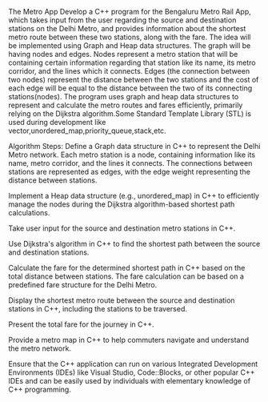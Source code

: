 The Metro App
Develop a C++ program for the Bengaluru Metro Rail App, which takes input from the user regarding the source and destination stations on the Delhi Metro, and provides information about the shortest metro route between these two stations, along with the fare. The idea will be implemented using Graph and Heap data structures. The graph will be having nodes and edges. Nodes represent a metro station that will be containing certain information regarding that station like its name, its metro corridor, and the lines which it connects. Edges (the connection between two nodes) represent the distance between the two stations and the cost of each edge will be equal to the distance between the two of its connecting stations(nodes). The program uses graph and heap data structures to represent and calculate the metro routes and fares efficiently, primarily relying on the Dijkstra algorithm.Some Standard Template Library (STL) is used during development like vector,unordered_map,priority_queue,stack,etc.

Algorithm Steps:
Define a Graph data structure in C++ to represent the Delhi Metro network. Each metro station is a node, containing information like its name, metro corridor, and the lines it connects. The connections between stations are represented as edges, with the edge weight representing the distance between stations.

Implement a Heap data structure (e.g., unordered_map) in C++ to efficiently manage the nodes during the Dijkstra algorithm-based shortest path calculations.

Take user input for the source and destination metro stations in C++.

Use Dijkstra's algorithm in C++ to find the shortest path between the source and destination stations.

Calculate the fare for the determined shortest path in C++ based on the total distance between stations. The fare calculation can be based on a predefined fare structure for the Delhi Metro.

Display the shortest metro route between the source and destination stations in C++, including the stations to be traversed.

Present the total fare for the journey in C++.

Provide a metro map in C++ to help commuters navigate and understand the metro network.

Ensure that the C++ application can run on various Integrated Development Environments (IDEs) like Visual Studio, Code::Blocks, or other popular C++ IDEs and can be easily used by individuals with elementary knowledge of C++ programming.
